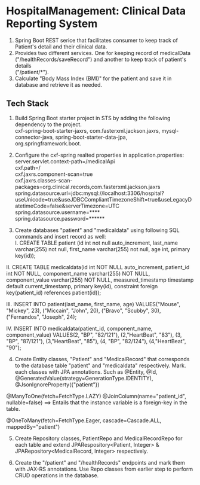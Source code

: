 # HospitalManagement: Clinical Data Reporting System

1. Spring Boot REST serice that facilitates consumer to keep track of Patient's detail and their clinical data.         
2. Provides two different services. One for keeping record of medicalData ("/healthRecords/saveRecord") and another to keep track of patient's details        
("/patient/*").     
3. Calculate "Body Mass Index (BMI)" for the patient and save it in database and retrieve it as needed.                 


## Tech Stack

1. Build Spring Boot starter project in STS by adding the following dependency to the project.           
cxf-spring-boot-starter-jaxrs, com.fasterxml.jackson.jaxrs, mysql-connector-java, spring-boot-starter-data-jpa, org.springframework.boot.       

2. Configure the cxf-spring realted properties in application.properties:
server.servlet.context-path=/medicalApi                      
cxf.path=/                 
cxf.jaxrs.component-scan=true                
cxf.jaxrs.classes-scan-packages=org.clinical.records,com.fasterxml.jackson.jaxrs                 
spring.datasource.url=jdbc:mysql://localhost:3306/hospital?useUnicode=true&useJDBCCompliantTimezoneShift=true&useLegacyDatetimeCode=false&serverTimezone=UTC     
spring.datasource.username=****                
spring.datasource.password=******                    

3. Create databases "patient" and "medicaldata" using following SQL commands and insert record as well:         
I. CREATE TABLE patient (id int not null auto_increment, last_name varchar(255) not null, first_name varchar(255) not null, age int, primary key(id));
                    
II. CREATE TABLE medicaldata(id int NOT NULL auto_increment, patient_id int NOT NULL, component_name varchar(255) NOT NULL, component_value varchar(255) NOT NULL, measured_timestamp timestamp default current_timestamp, primary key(id), constraint foreign key(patient_id) references patient(id));           

III. INSERT INTO patient(last_name, first_name, age) VALUES("Mouse", "Mickey", 23), ("Miccain", "John", 20), ("Bravo", "Scubby", 30), ("Fernandos", "Joseph", 24);                   
        
IV. INSERT INTO medicaldata(patient_id, component_name, component_value) VALUES(2, "BP", "82/121"), (2,"HeartBeat", "83"), (3, "BP", "87/121"), (3,"HeartBeat", "85"), (4, "BP", "82/124"), (4,"HeartBeat", "90");                   

4. Create Entity classes, "Patient" and "MedicalRecord" that corresponds to the database table "patient" and "medicaldata" respectively. Mark.  
each classes with JPA annotations. Such as @Entity, @Id, @GeneratedValue(strategy=GenerationType.IDENTITY),         
@JsonIgnoreProperty({"patient"})           

@ManyToOne(fetch=FetchType.LAZY) 
@JoinColumn(name="patient_id", nullable=false) ==> Entails that the instance variable is a foreign-key in the table.      

@OneToMany(fetch=FetchType.Eager, cascade=Cascade.ALL, mappedBy="patient")           

5. Create Repository classes, PatientRepo and MedicalRecordRepo for each table and extend JPARespository<Patient, Integer> & 
JPARepository<MedicalRecord, Integer> respectively.

6. Create the "/patient" and "/healthRecords" endpoints and mark them with JAX-RS annotations. Use Repo classes from earlier step to perform CRUD operations 
in the database.       

